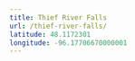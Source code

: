 ```yaml
---
title: Thief River Falls
url: /thief-river-falls/
latitude: 48.1172301
longitude: -96.17706670000001
---
```

